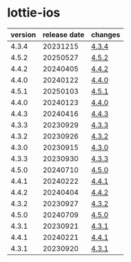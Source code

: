 # lottie-ios	


|version|release date|changes|
|---|---|---|
|4.3.4|20231215|[4.3.4](./4.3.4-20231215.md)|
|4.5.2|20250527|[4.5.2](./4.5.2-20250527.md)|
|4.4.2|20240405|[4.4.2](./4.4.2-20240405.md)|
|4.4.0|20240122|[4.4.0](./4.4.0-20240122.md)|
|4.5.1|20250103|[4.5.1](./4.5.1-20250103.md)|
|4.4.0|20240123|[4.4.0](./4.4.0-20240123.md)|
|4.4.3|20240416|[4.4.3](./4.4.3-20240416.md)|
|4.3.3|20230929|[4.3.3](./4.3.3-20230929.md)|
|4.3.2|20230926|[4.3.2](./4.3.2-20230926.md)|
|4.3.0|20230915|[4.3.0](./4.3.0-20230915.md)|
|4.3.3|20230930|[4.3.3](./4.3.3-20230930.md)|
|4.5.0|20240710|[4.5.0](./4.5.0-20240710.md)|
|4.4.1|20240222|[4.4.1](./4.4.1-20240222.md)|
|4.4.2|20240404|[4.4.2](./4.4.2-20240404.md)|
|4.3.2|20230927|[4.3.2](./4.3.2-20230927.md)|
|4.5.0|20240709|[4.5.0](./4.5.0-20240709.md)|
|4.3.1|20230921|[4.3.1](./4.3.1-20230921.md)|
|4.4.1|20240221|[4.4.1](./4.4.1-20240221.md)|
|4.3.1|20230920|[4.3.1](./4.3.1-20230920.md)|
